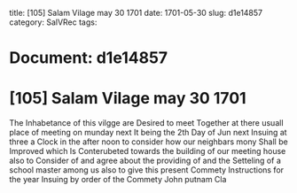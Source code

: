 title: [105] Salam Vilage may 30 1701
date: 1701-05-30
slug: d1e14857
category: SalVRec
tags: 




# Document: d1e14857


# [105] Salam Vilage may 30 1701

The Inhabetance of this vilgge are Desired to meet Together at there usuall place of meeting on munday next It being the 2th Day of Jun next Insuing at three a Clock in the after noon to consider how our neighbars mony Shall be Improved which Is Conterubeted towards the building of our meeting house also to Consider of and agree about the providing of and the Setteling of a school master among us also to give this present Commety Instructions for the year Insuing by order of the Commety John putnam Cla

